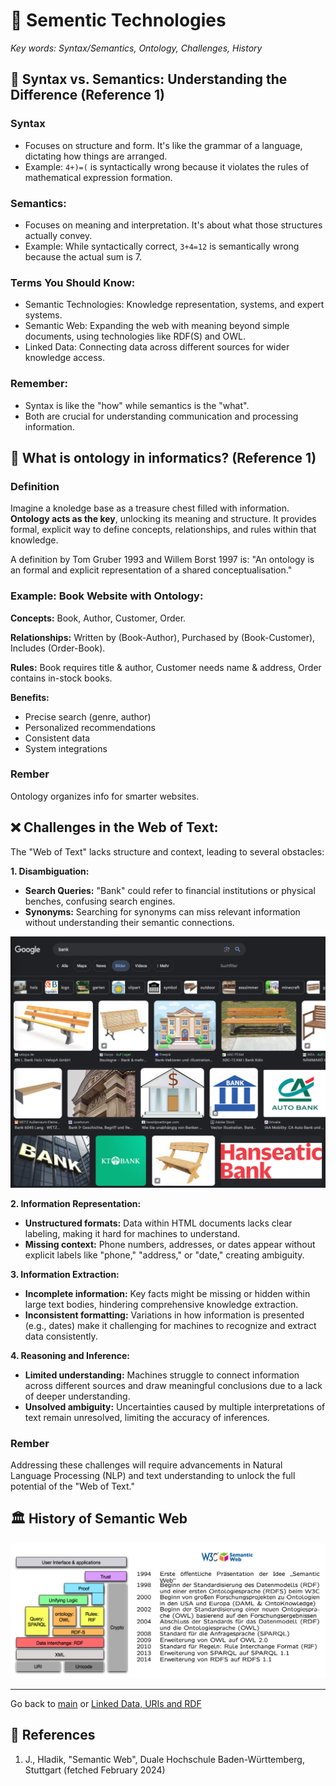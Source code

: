 # 💾 Sementic Technologies

_Key words: Syntax/Semantics, Ontology, Challenges, History_

## 🚀 Syntax vs. Semantics: Understanding the Difference (Reference 1)

### Syntax

- Focuses on structure and form. It's like the grammar of a language, dictating how things are arranged.
- Example: `4+)=(` is syntactically wrong because it violates the rules of mathematical expression formation.

### Semantics:

- Focuses on meaning and interpretation. It's about what those structures actually convey.
- Example: While syntactically correct, `3+4=12` is semantically wrong because the actual sum is 7.

### Terms You Should Know:

- Semantic Technologies: Knowledge representation, systems, and expert systems.
- Semantic Web: Expanding the web with meaning beyond simple documents, using technologies like RDF(S) and OWL.
- Linked Data: Connecting data across different sources for wider knowledge access.

### Remember:

- Syntax is like the "how" while semantics is the "what".
- Both are crucial for understanding communication and processing information.

## 🤘 What is ontology in informatics? (Reference 1)

### Definition

Imagine a knoledge base as a treasure chest filled with information. **Ontology acts as the key**, unlocking its meaning and structure. It provides formal, explicit way to define concepts, relationships, and rules within that knowledge.

A definition by Tom Gruber 1993 and Willem Borst 1997 is: "An ontology is an formal and explicit representation of a shared conceptualisation."

### Example: Book Website with Ontology:

**Concepts:** Book, Author, Customer, Order.

**Relationships:** Written by (Book-Author), Purchased by (Book-Customer), Includes (Order-Book).

**Rules:** Book requires title & author, Customer needs name & address, Order contains in-stock books.

**Benefits:**

- Precise search (genre, author)
- Personalized recommendations
- Consistent data
- System integrations

### Rember

Ontology organizes info for smarter websites.

## ❌ Challenges in the Web of Text:

The "Web of Text" lacks structure and context, leading to several obstacles:

**1. Disambiguation:**

- **Search Queries:** "Bank" could refer to financial institutions or physical benches, confusing search engines.
- **Synonyms:** Searching for synonyms can miss relevant information without understanding their semantic connections.

![Seach query "Bank"](./images/search-bank.png)

**2. Information Representation:**

- **Unstructured formats:** Data within HTML documents lacks clear labeling, making it hard for machines to understand.
- **Missing context:** Phone numbers, addresses, or dates appear without explicit labels like "phone," "address," or "date," creating ambiguity.

**3. Information Extraction:**

- **Incomplete information:** Key facts might be missing or hidden within large text bodies, hindering comprehensive knowledge extraction.
- **Inconsistent formatting:** Variations in how information is presented (e.g., dates) make it challenging for machines to recognize and extract data consistently.

**4. Reasoning and Inference:**

- **Limited understanding:** Machines struggle to connect information across different sources and draw meaningful conclusions due to a lack of deeper understanding.
- **Unsolved ambiguity:** Uncertainties caused by multiple interpretations of text remain unresolved, limiting the accuracy of inferences.

### Rember

Addressing these challenges will require advancements in Natural Language Processing (NLP) and text understanding to unlock the full potential of the "Web of Text."

## 🏛️ History of Semantic Web

![Semantic Web Layer Cake](./images/sematic-web-layer-cake.png)

---

Go back to [main](../README.md) or [Linked Data, URIs and RDF](../main/README.md)

## 🦆 References

1. J., Hladik, "Semantic Web", Duale Hochschule Baden-Württemberg, Stuttgart (fetched February 2024)
